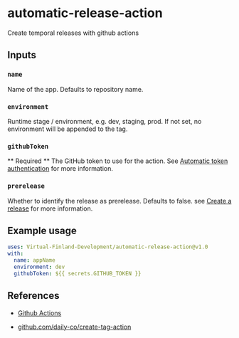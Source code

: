 # automatic-release-action

Create temporal releases with github actions

## Inputs

### `name`

Name of the app. Defaults to repository name.

### `environment`

Runtime stage / environment, e.g. dev, staging, prod. If not set, no environment will be appended to the tag.

### `githubToken`

** Required ** The GitHub token to use for the action. See [Automatic token authentication](https://docs.github.com/en/actions/security-guides/automatic-token-authentication) for more information.

### `prerelease`

Whether to identify the release as prerelease. Defaults to false. see [Create a release](https://docs.github.com/en/rest/releases/releases?apiVersion=2022-11-28#create-a-release) for more information.

## Example usage

```yaml
uses: Virtual-Finland-Development/automatic-release-action@v1.0
with:
  name: appName
  environment: dev
  githubToken: ${{ secrets.GITHUB_TOKEN }}
```

## References

- [Github Actions](https://docs.github.com/en/actions/creating-actions)

- [github.com/daily-co/create-tag-action](https://github.com/daily-co/create-tag-action)
